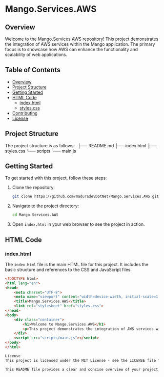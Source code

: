 # Mango.Services.AWS

## Overview

Welcome to the Mango.Services.AWS repository! This project demonstrates the integration of AWS services within the Mango application. The primary focus is to showcase how AWS can enhance the functionality and scalability of web applications.

## Table of Contents

- [Overview](#overview)
- [Project Structure](#project-structure)
- [Getting Started](#getting-started)
- [HTML Code](#html-code)
  - [index.html](#indexhtml)
  - [styles.css](#stylescss)
- [Contributing](#contributing)
- [License](#license)

## Project Structure

The project structure is as follows:
.
├── README.md
├── index.html
├── styles.css
└── scripts
└── main.js


## Getting Started

To get started with this project, follow these steps:

1. Clone the repository:
    ```sh
    git clone https://github.com/maduradevDotNet/Mango.Services.AWS.git
    ```
2. Navigate to the project directory:
    ```sh
    cd Mango.Services.AWS
    ```
3. Open `index.html` in your web browser to see the project in action.

## HTML Code

### index.html

The `index.html` file is the main HTML file for this project. It includes the basic structure and references to the CSS and JavaScript files.

```html
<!DOCTYPE html>
<html lang="en">
<head>
    <meta charset="UTF-8">
    <meta name="viewport" content="width=device-width, initial-scale=1.0">
    <title>Mango.Services.AWS</title>
    <link rel="stylesheet" href="styles.css">
</head>
<body>
    <div class="container">
        <h1>Welcome to Mango.Services.AWS</h1>
        <p>This project demonstrates the integration of AWS services within the Mango application.</p>
    </div>
    <script src="scripts/main.js"></script>
</body>
</html>

License
This project is licensed under the MIT License - see the LICENSE file for details.

This README file provides a clear and concise overview of your project, its structure, and instructions for getting started. It also includes the HTML and CSS code sections as requested.
